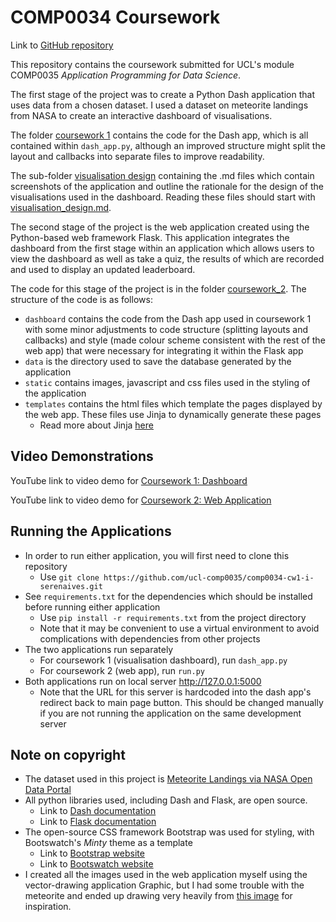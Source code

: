 # COMP0034 Coursework

Link to [GitHub repository](https://github.com/ucl-comp0035/comp0034-cw1-i-serenaives)

This repository contains the coursework submitted for UCL's module COMP0035 *Application
Programming for Data Science*.

The first stage of the project was to create a Python Dash application that uses data from a chosen dataset.
I used a dataset on meteorite landings from NASA to create an interactive dashboard of visualisations.

The folder [coursework 1](/coursework_1) contains the code for the Dash app, which is all contained within
`dash_app.py`, although an improved structure might split the layout and callbacks into separate files to
improve readability.

The sub-folder [visualisation design](/coursework_1/visualisation%20design) containing the .md files which contain
screenshots of the application and outline the rationale for the design of the visualisations 
used in the dashboard. Reading these files should start with
[visualisation_design.md](/coursework_1/visualisation%20design/visualisation_design.md).

The second stage of the project is the web application created using the Python-based web framework Flask.
This application integrates the dashboard from the first stage within an application which allows users to 
view the dashboard as well as take a quiz, the results of which are recorded and used to display an updated
leaderboard.

The code for this stage of the project is in the folder [coursework_2](/coursework_2). The structure of
the code is as follows:
- `dashboard` contains the code from the Dash app used in coursework 1 with some minor adjustments to code structure
(splitting layouts and callbacks) and style (made colour scheme consistent with the rest of the web app) that were
necessary for integrating it within the Flask app
- `data` is the directory used to save the database generated by the application
- `static` contains images, javascript and css files used in the styling of the application
- `templates` contains the html files which template the pages displayed by the web app. These files use 
Jinja to dynamically generate these pages
  - Read more about Jinja [here](https://jinja.palletsprojects.com/en/3.1.x/)

## Video Demonstrations
YouTube link to video demo for [Coursework 1: Dashboard](https://www.youtube.com/watch?v=z-lsMgPTBN8)

YouTube link to video demo for [Coursework 2: Web Application](https://youtu.be/dkCUtbyEaxE)

## Running the Applications
- In order to run either application, you will first need to clone this repository
  - Use `git clone https://github.com/ucl-comp0035/comp0034-cw1-i-serenaives.git`
- See `requirements.txt` for the dependencies which should be installed before running either application
  - Use `pip install -r requirements.txt` from the project directory
  - Note that it may be convenient to use a virtual environment to avoid complications with dependencies
  from other projects
- The two applications run separately
  - For coursework 1 (visualisation dashboard), run `dash_app.py`
  - For coursework 2 (web app), run `run.py`
- Both applications run on local server http://127.0.0.1:5000
  - Note that the URL for this server is hardcoded into the dash app's redirect back to main page button.
  This should be changed manually if you are not running the application on the same development server

## Note on copyright
- The dataset used in this project is [Meteorite Landings via NASA Open Data Portal](https://data.nasa.gov/Space-Science/Meteorite-Landings/gh4g-9sfh)
- All python libraries used, including Dash and Flask, are open source.
  - Link to [Dash documentation](https://dash.plotly.com)
  - Link to [Flask documentation](https://flask.palletsprojects.com/en/2.1.x/)
- The open-source CSS framework Bootstrap was used for styling, with Bootswatch's
*Minty* theme as a template
  - Link to [Bootstrap website](https://getbootstrap.com)
  - Link to [Bootswatch website](https://bootswatch.com)
- I created all the images used in the web application myself using the vector-drawing
application Graphic, but I had some trouble with the meteorite and ended up drawing very
heavily from [this image](https://media.istockphoto.com/vectors/cute-meteorite-kawaii-comic-character-icon-vector-id1199462490?k=20&m=1199462490&s=170667a&w=0&h=w6YaFZVoXv44F3jULPZ-v1XZX0OyxJ_CI0tw6XZWLCo=)
for inspiration.